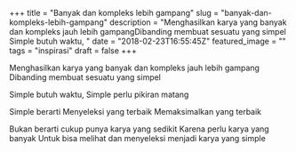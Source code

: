 +++
title = "Banyak dan kompleks lebih gampang"
slug = "banyak-dan-kompleks-lebih-gampang"
description = "Menghasilkan karya yang banyak dan kompleks jauh lebih gampangDibanding membuat sesuatu yang simpel Simple butuh waktu, "
date = "2018-02-23T16:55:45Z"
featured_image = ""
tags = "inspirasi"
draft = false
+++ 
 
Menghasilkan karya yang banyak dan kompleks jauh lebih gampang
Dibanding membuat sesuatu yang simpel 

Simple butuh waktu, Simple perlu pikiran matang

Simple berarti 
Menyeleksi yang terbaik
Memaksimalkan yang terbaik

Bukan berarti cukup punya karya yang sedikit
Karena perlu karya yang banyak
Untuk bisa melihat dan menyeleksi menjadi karya yang simple